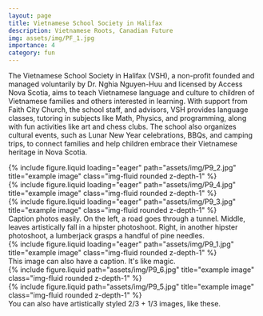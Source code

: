 ```yaml
---
layout: page
title: Vietnamese School Society in Halifax
description: Vietnamese Roots, Canadian Future
img: assets/img/PF_1.jpg
importance: 4
category: fun
---
```


The Vietnamese School Society in Halifax (VSH), a non-profit founded and managed voluntarily by Dr. Nghia Nguyen-Huu and licensed by Access Nova Scotia, aims to teach Vietnamese language and culture to children of Vietnamese families and others interested in learning. With support from Faith City Church, the school staff, and advisors, VSH provides language classes, tutoring in subjects like Math, Physics, and programming, along with fun activities like art and chess clubs. The school also organizes cultural events, such as Lunar New Year celebrations, BBQs, and camping trips, to connect families and help children embrace their Vietnamese heritage in Nova Scotia.

<div class="row">
    <div class="col-sm mt-3 mt-md-0">
        {% include figure.liquid loading="eager" path="assets/img/P9_2.jpg" title="example image" class="img-fluid rounded z-depth-1" %}
    </div>
    <div class="col-sm mt-3 mt-md-0">
        {% include figure.liquid loading="eager" path="assets/img/P9_4.jpg" title="example image" class="img-fluid rounded z-depth-1" %}
    </div>
    <div class="col-sm mt-3 mt-md-0">
        {% include figure.liquid loading="eager" path="assets/img/P9_3.jpg" title="example image" class="img-fluid rounded z-depth-1" %}
    </div>
</div>
<div class="caption">
    Caption photos easily. On the left, a road goes through a tunnel. Middle, leaves artistically fall in a hipster photoshoot. Right, in another hipster photoshoot, a lumberjack grasps a handful of pine needles.
</div>
<div class="row">
    <div class="col-sm mt-3 mt-md-0">
        {% include figure.liquid loading="eager" path="assets/img/P9_1.jpg" title="example image" class="img-fluid rounded z-depth-1" %}
    </div>
</div>
<div class="caption">
    This image can also have a caption. It's like magic.
</div>
<div class="row justify-content-sm-center">
    <div class="col-sm-8 mt-3 mt-md-0">
        {% include figure.liquid path="assets/img/P9_6.jpg" title="example image" class="img-fluid rounded z-depth-1" %}
    </div>
    <div class="col-sm-4 mt-3 mt-md-0">
        {% include figure.liquid path="assets/img/P9_5.jpg" title="example image" class="img-fluid rounded z-depth-1" %}
    </div>
</div>
<div class="caption">
    You can also have artistically styled 2/3 + 1/3 images, like these.
</div>
